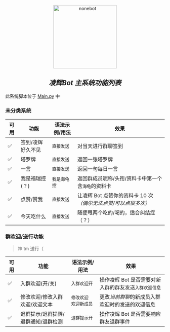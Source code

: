 <p align="center">
  <a href="https://github.com/Harmless-Turtle/LingHuiBot"><img src="http://q.qlogo.cn/headimg_dl?dst_uin=3806419216&spec=640&img_type=jpg" width="200" height="200" alt="nonebot"></a>
</p>

<h2 align="center"><em>凌辉Bot 主系统功能列表</em></h2>

此系统脚本位于 <a href="https://github.com/Harmless-Turtle/LingHuiBot/blob/main/src/plugins/Main.py">Main.py</a> 中

<h3>未分类系统</h3>

| 可用 | 功能              | 语法示例/用法 | 效果                                                                  |
| ---- | ----------------- | ------------- | --------------------------------------------------------------------- |
| ✅   | 签到/凌辉好久不见 | `直接发送`    | 对当天进行群聊签到                                                    |
| ✅   | 塔罗牌            | `直接发送`    | 返回一张塔罗牌                                                        |
| ✅   | 一言              | `直接发送`    | 返回一句每日一言                                                      |
| ✅   | 我是福瑞控(？)    | `我是海龟控`  | 返回群成员昵称/头衔/资料卡中第一个含`海龟`的资料卡                    |
| ✅   | 点赞/赞我         | `直接发送`    | 让凌辉 Bot 点赞你的资料卡 10 次<em>（偶尔无法点赞/可以点很多次）</em> |
| ✅   | 今天吃什么        | `直接发送`    | 随便甩两个吃的/喝的，适合纠结症（？）                                 |

<h3>群欢迎/送行功能</h3>

> 神 tm 送行（

| 可用 | 功能                                | 语法示例/用法         | 效果                                                    |
| ---- | ----------------------------------- | --------------------- | ------------------------------------------------------- |
| ✅   | 入群欢迎(开/关)                     | `入群欢迎开`          | 操作凌辉 Bot 是否需要对新入群的群友发送`入群欢迎信息`   |
| ✅   | 修改欢迎/修改入群欢迎/欢迎文本      | `修改欢迎 欢迎新成员` | 更改<em>当前群聊</em>的新成员入群欢迎时的发送的欢迎信息 |
| ✅   | 退群提示/退群提醒/退群通知/退群检测 | `退群提示开`          | 操作凌辉 Bot 是否需要响应群友退群事件                   |